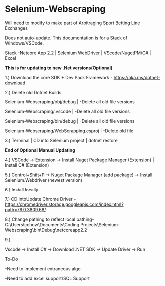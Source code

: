 ﻿# Selenium-Webscraping

Will need to modify to make part of Arbitraging Sport Betting Line Exchanges

Does not auto-update. This documentation is for a Stack of Windows/VSCode.

Stack
-Netcore App 2.2 | Selenium WebDriver | VScode/NugetPM/C# | Excel 

**This is for updating to new .Net versions(Optional)** 

1.) Download the core SDK + Dev Pack Framework - https://aka.ms/dotnet-download

2.) Delete old Dotnet Builds 


  Selenium-Webscraping/obj/debug |
    -Delete all old file versions
  
  Selenium-Webscraping/.vscode |
    -Delete all old file versions
    
  Selenium-Webscraping/bin/debug |
    -Delete all old file versions
    
   Selenium-Webscraping/WebScrapping.csproj |
    -Delete old file
  
  
3.) Terminal | CD into Selenium project | dotnet restore 

**End of Optional Manual Updating** 

4.) VSCode -> Extension -> Install Nuget Package Manager (Extension) | Install C# (Extension)

5.) Control+Shift+P -> Nuget Package Manager (add package) -> Install Selenium.Webdriver (newest version)

6.) Install locally

7.) CD intoUpdate Chrome Driver - https://chromedriver.storage.googleapis.com/index.html?path=76.0.3809.68/

8.) Change pathing to reflect local pathing- C:\Users\cchow\Documents\Coding Projects\Selenium-Webscraping\bin\Debug\netcoreapp2.2

9.) 

Vscode -> Install C# -> Download .NET SDK -> Update Driver -> Run

To-Do

-Need to implement extraneous algo

-Need to add excel support/SQL Support
